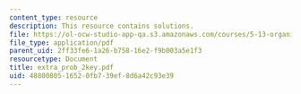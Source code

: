 ```yaml
---
content_type: resource
description: This resource contains solutions.
file: https://ol-ocw-studio-app-qa.s3.amazonaws.com/courses/5-13-organic-chemistry-ii-fall-2006/4880080516520fb739ef8d6a42c93e39_extra_prob_2key.pdf
file_type: application/pdf
parent_uid: 2ff33fe6-1a26-b758-16e2-f9b003a5e1f3
resourcetype: Document
title: extra_prob_2key.pdf
uid: 48800805-1652-0fb7-39ef-8d6a42c93e39
---
```

